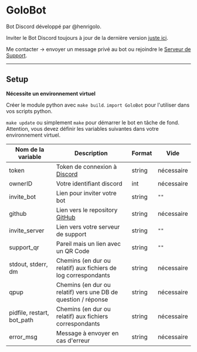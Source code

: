 # GoloBot

Bot Discord développé par @henrigolo.

Inviter le Bot Discord toujours à jour de la dernière version [juste ici](https://discord.com/api/oauth2/authorize?client_id=1045367982060220557&permissions=8&scope=bot%20applications.commands).

Me contacter → envoyer un message privé au bot ou rejoindre le [Serveur de Support](https://discord.gg/V2spkxSp8N).

---

## Setup

**Nécessite un environnement virtuel**

Créer le module python avec `make build`.
`import GoloBot` pour l'utiliser dans vos scripts python.

`make update` ou simplement `make` pour démarrer le bot en tâche de fond.
Attention, vous devez définir les variables suivantes dans votre environnement virtuel.

| Nom de la variable         | Description                                                                 | Format | Vide       |
|----------------------------|-----------------------------------------------------------------------------|--------|------------|
| token                      | Token de connexion à [Discord](https://discord.com/developers/applications) | string | nécessaire |
| ownerID                    | Votre identifiant discord                                                   | int    | nécessaire |
| invite_bot                 | Lien pour inviter votre bot                                                 | string | `""`       |
| github                     | Lien vers le repository [GitHub](https://github.com)                        | string | nécessaire |
| invite_server              | Lien vers votre serveur de support                                          | string | `""`       |
| support_qr                 | Pareil mais un lien avec un QR Code                                         | string | `""`       |
| stdout, stderr, dm         | Chemins (en dur ou relatif) aux fichiers de log correspondants              | string | nécessaire |
| qpup                       | Chemins (en dur ou relatif) vers une DB de question / réponse               | string | nécessaire |
| pidfile, restart, bot_path | Chemins (en dur ou relatif) aux fichiers correspondants                     | string | nécessaire |
| error_msg                  | Message à envoyer en cas d'erreur                                           | string | nécessaire |
